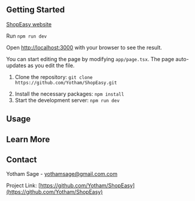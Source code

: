 ## Getting Started
[ShopEasy website](https://shop-easy-flax.vercel.app/)

Run `npm run dev`

Open [http://localhost:3000](http://localhost:3000) with your browser to see the result.

You can start editing the page by modifying `app/page.tsx`. The page auto-updates as you edit the file.

1. Clone the repository:
`git clone https://github.com/Yotham/ShopEasy.git`
<!-- 2. Navigate to the project directory:
`cd src` -->
2. Install the necessary packages:
`npm install`
3. Start the development server:
`npm run dev`

## Usage

## Learn More


## Contact

Yotham Sage - [yothamsage@gmail.com.com](mailto:yothamsage@gmail.com)

Project Link: [https://github.com/Yotham/ShopEasy](https://github.com/Yotham/ShopEasy)
